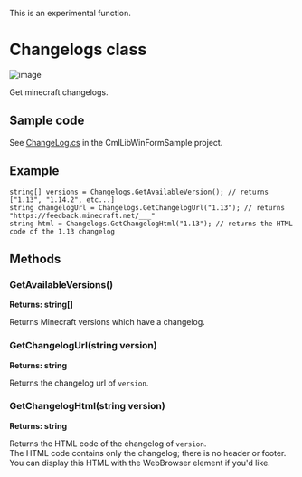 This is an experimental function.

# Changelogs class

![image](https://user-images.githubusercontent.com/17783561/82139750-20f0eb00-9865-11ea-8a41-c045ee123c09.png)

Get minecraft changelogs.

## Sample code

See [ChangeLog.cs](https://github.com/AlphaBs/CmlLib.Core/blob/master/CmlLibWinFormSample/ChangeLog.cs) in the CmlLibWinFormSample project.

## Example

    string[] versions = Changelogs.GetAvailableVersion(); // returns ["1.13", "1.14.2", etc...]
    string changelogUrl = Changelogs.GetChangelogUrl("1.13"); // returns "https://feedback.minecraft.net/___"
    string html = Changelogs.GetChangelogHtml("1.13"); // returns the HTML code of the 1.13 changelog

## Methods

### GetAvailableVersions()

**Returns: string[]**

Returns Minecraft versions which have a changelog.

### GetChangelogUrl(string version)

**Returns: string**

Returns the changelog url of `version`.

### GetChangelogHtml(string version)

**Returns: string**

Returns the HTML code of the changelog of `version`.  
The HTML code contains only the changelog; there is no header or footer.
You can display this HTML with the WebBrowser element if you'd like.
